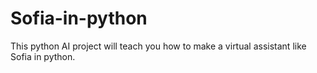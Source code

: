 # Sofia-in-python
This python AI project will teach you how to make a virtual assistant like Sofia in python. 
